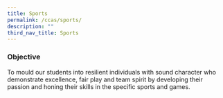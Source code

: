 ```yaml
---
title: Sports
permalink: /ccas/sports/
description: ""
third_nav_title: Sports
---
```

### Objective

To mould our students into resilient individuals with sound character who demonstrate excellence, fair play and team spirit by developing their passion and honing their skills in the specific sports and games.
